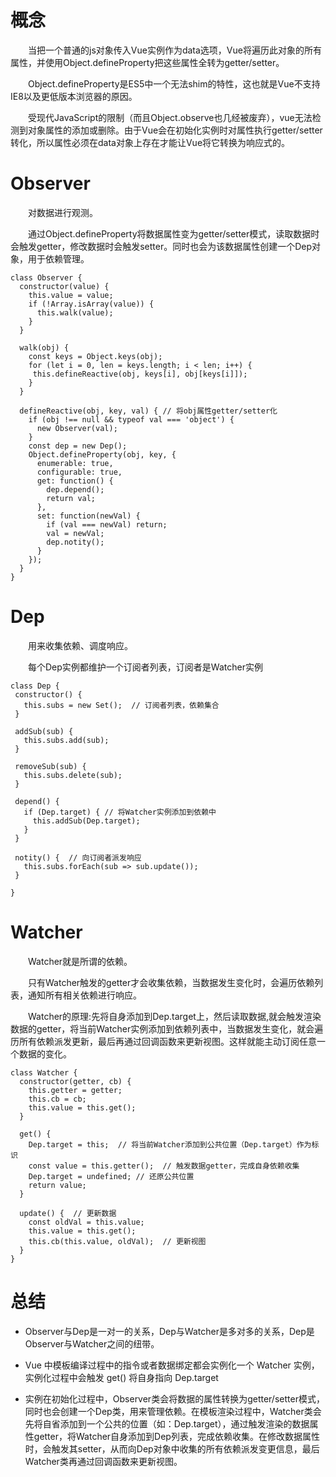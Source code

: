# 概念
&emsp;&emsp;当把一个普通的js对象传入Vue实例作为data选项，Vue将遍历此对象的所有属性，并使用Object.defineProperty把这些属性全转为getter/setter。
 
&emsp;&emsp;Object.defineProperty是ES5中一个无法shim的特性，这也就是Vue不支持IE8以及更低版本浏览器的原因。

&emsp;&emsp;受现代JavaScript的限制（而且Object.observe也几经被废弃），vue无法检测到对象属性的添加或删除。由于Vue会在初始化实例时对属性执行getter/setter转化，所以属性必须在data对象上存在才能让Vue将它转换为响应式的。

# Observer
&emsp;&emsp;对数据进行观测。

&emsp;&emsp;通过Object.defineProperty将数据属性变为getter/setter模式，读取数据时会触发getter，修改数据时会触发setter。同时也会为该数据属性创建一个Dep对象，用于依赖管理。
```
class Observer {
  constructor(value) {
    this.value = value;
    if (!Array.isArray(value)) {
      this.walk(value);
    }
  }
  
  walk(obj) {
    const keys = Object.keys(obj);
    for (let i = 0, len = keys.length; i < len; i++) {
     this.defineReactive(obj, keys[i], obj[keys[i]]);
    }
  }

  defineReactive(obj, key, val) { // 将obj属性getter/setter化
    if (obj !== null && typeof val === 'object') {
      new Observer(val);
    }
    const dep = new Dep();
    Object.defineProperty(obj, key, {
      enumerable: true,
      configurable: true,
      get: function() {
        dep.depend();
        return val;
      },
      set: function(newVal) {
        if (val === newVal) return;
        val = newVal;
        dep.notity();
      }
    });
  }
}
```

# Dep
&emsp;&emsp;用来收集依赖、调度响应。

&emsp;&emsp;每个Dep实例都维护一个订阅者列表，订阅者是Watcher实例

 ```
 class Dep {
  constructor() {
    this.subs = new Set();  // 订阅者列表，依赖集合
  }

  addSub(sub) {
    this.subs.add(sub);
  }

  removeSub(sub) {
    this.subs.delete(sub);
  }

  depend() {
    if (Dep.target) { // 将Watcher实例添加到依赖中
      this.addSub(Dep.target);
    }
  }

  notity() {  // 向订阅者派发响应
    this.subs.forEach(sub => sub.update());
  }

}
 ```

# Watcher
&emsp;&emsp;Watcher就是所谓的依赖。

&emsp;&emsp;只有Watcher触发的getter才会收集依赖，当数据发生变化时，会遍历依赖列表，通知所有相关依赖进行响应。

&emsp;&emsp;Watcher的原理:先将自身添加到Dep.target上，然后读取数据,就会触发渲染数据的getter，将当前Watcher实例添加到依赖列表中，当数据发生变化，就会遍历所有依赖派发更新，最后再通过回调函数来更新视图。这样就能主动订阅任意一个数据的变化。

```
class Watcher {
  constructor(getter, cb) {
    this.getter = getter;
    this.cb = cb;
    this.value = this.get(); 
  }

  get() { 
    Dep.target = this;  // 将当前Watcher添加到公共位置（Dep.target）作为标识
    const value = this.getter();  // 触发数据getter，完成自身依赖收集
    Dep.target = undefined; // 还原公共位置
    return value;
  }

  update() {  // 更新数据
    const oldVal = this.value;
    this.value = this.get();
    this.cb(this.value, oldVal);  // 更新视图
  }
}
```

# 总结

* Observer与Dep是一对一的关系，Dep与Watcher是多对多的关系，Dep是Observer与Watcher之间的纽带。 
  
*  Vue 中模板编译过程中的指令或者数据绑定都会实例化一个 Watcher 实例，实例化过程中会触发 get() 将自身指向 Dep.target
  
* 实例在初始化过程中，Observer类会将数据的属性转换为getter/setter模式，同时也会创建一个Dep类，用来管理依赖。在模板渲染过程中，Watcher类会先将自省添加到一个公共的位置（如：Dep.target），通过触发渲染的数据属性getter，将Watcher自身添加到Dep列表，完成依赖收集。在修改数据属性时，会触发其setter，从而向Dep对象中收集的所有依赖派发变更信息，最后Watcher类再通过回调函数来更新视图。